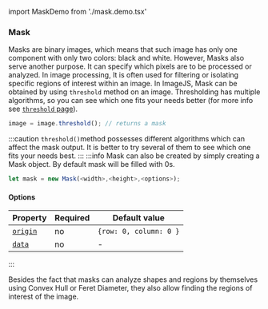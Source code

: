 import MaskDemo from './mask.demo.tsx'

### Mask

Masks are binary images, which means that such image has only one component with only two colors: black and white.
However, Masks also serve another purpose. It can specify which pixels are to be processed or analyzed.
In image processing, It is often used for filtering or isolating specific regions of interest within an image.
In ImageJS, Mask can be obtained by using `threshold` method on an image. Thresholding has multiple algorithms, so you can see which one fits your needs better (for more info see [`threshold` page](../Features/Operations/Threshold.md 'internal link on threshold')).

```ts
image = image.threshold(); // returns a mask
```

:::caution
`threshold()`method possesses different algorithms which can affect the mask output. It is better to try several of them to see which one fits your needs best.
:::
:::info
Mask can also be created by simply creating a Mask object. By default mask will be filled with 0s.

```ts
let mask = new Mask(<width>,<height>,<options>);
```

#### Options

| Property                                                                                      | Required | Default value          |
| --------------------------------------------------------------------------------------------- | -------- | ---------------------- |
| [`origin`](https://image-js.github.io/image-js-typescript/interfaces/MaskOptions.html#origin) | no       | `{row: 0, column: 0 }` |
| [`data`](https://image-js.github.io/image-js-typescript/interfaces/MaskOptions.html#data)     | no       | -                      |

:::

Besides the fact that masks can analyze shapes and regions by themselves using Convex Hull or Feret Diameter, they also allow finding the regions of interest of the image.

<MaskDemo />
